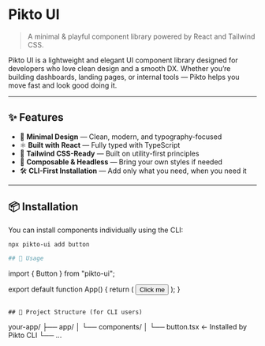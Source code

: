 # Pikto UI

> A minimal & playful component library powered by React and Tailwind CSS.

Pikto UI is a lightweight and elegant UI component library designed for developers who love clean design and a smooth DX. Whether you’re building dashboards, landing pages, or internal tools — Pikto helps you move fast and look good doing it.

---

## ✨ Features

- 🎨 **Minimal Design** — Clean, modern, and typography-focused
- ⚛️ **Built with React** — Fully typed with TypeScript
- 💨 **Tailwind CSS-Ready** — Built on utility-first principles
- 🧩 **Composable & Headless** — Bring your own styles if needed
- 🛠️ **CLI-First Installation** — Add only what you need, when you need it

---

## 📦 Installation

You can install components individually using the CLI:

```bash
npx pikto-ui add button

## 🚀 Usage
```
import { Button } from "pikto-ui";

export default function App() {
  return (
    <Button variant="primary">
      Click me
    </Button>
  );
}
```

## 📁 Project Structure (for CLI users)
```
your-app/
├── app/
│   └── components/
│       └── button.tsx ← Installed by Pikto CLI
└── ...
```
